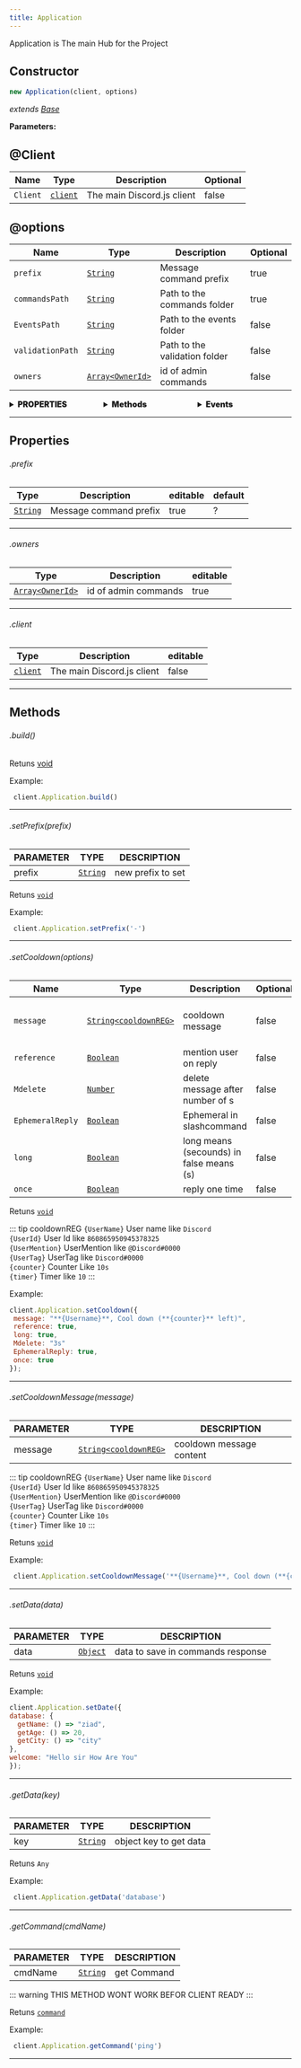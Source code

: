 ```yaml
---
title: Application
---
```


Application is The main Hub for the Project


## Constructor
```js
new Application(client, options)
```
_extends <a href="/guide/BaseManager.html">Base</a>_

**Parameters:**
## @Client
| Name           | Type                                                         | Description                    | Optional |
| -------------- | ------------------------------------------------------------ | ------------------------------ | -------- |
| `Client`       | [`client`](https://discord.js.org/#/docs/discord.js/main/class/Client) | The main Discord.js client     | false     |

## @options
| Name           | Type                                                         | Description                    | Optional |
| -------------- | ------------------------------------------------------------ | ------------------------------ | -------- |
| `prefix` | [`String`](https://developer.mozilla.org/en-US/docs/Web/JavaScript/Reference/Global_Objects/String) | Message command prefix | true     |
| `commandsPath` | [`String`](https://developer.mozilla.org/en-US/docs/Web/JavaScript/Reference/Global_Objects/String) | Path to the commands folder    | true     |
| `EventsPath`   | [`String`](https://developer.mozilla.org/en-US/docs/Web/JavaScript/Reference/Global_Objects/String) | Path to the events folder      | false    |
| `validationPath`|[`String`](https://developer.mozilla.org/en-US/docs/Web/JavaScript/Reference/Global_Objects/String) | Path to the validation folder  | false    |
| `owners`|        [`Array<OwnerId>`](https://developer.mozilla.org/en-US/docs/Web/JavaScript/Reference/Global_Objects/Array) | id of admin commands  | false    |


<div style="display: flex; font-weight: 900;" class="mb">
  <div style="flex: 1;">
    <details>
      <summary>PROPERTIES</summary>
      <a href="#prefix" class="block">prefix</a> 
      <a href="#owners" class="block">owners</a> 
      <a href="#client" class="block">client</a> 
      <span href="#" class="block">api</span>
      <span href="#" class="block">ws</span> 
      <span href="#" class="block">REST</span> 
    </details>
  </div>
  <div style="flex: 1;">
    <details>
      <summary>Methods</summary>
      <a href="#build" class="block">build</a> 
      <a href="#setPrefix" class="block">setPrefix</a> 
      <a href="#setCooldown" class="block">setCooldown</a> 
      <a href="#setCooldownMessage" class="block">setCooldownMessage</a> 
      <a href="#setData" class="block">setData</a> 
      <a href="#getData" class="block">getData</a> 
      <a href="#getCommand" class="block">getCommand</a> 
    </details>
  </div>
  <div style="flex: 1;">
    <details>
      <summary>Events</summary>
       <a href="https://discord.js.org/#/docs/discord.js/main/class/Client">Events</a>
    </details>
  </div>
</div>


<hr>

## **Properties**

 <h6 class="pp" id="prefix">.prefix</h6>

 Type                                                         | Description                    | editable | default |
 ------------------------------------------------------------ | ------------------------------ | -------- | -------
[`String`](https://developer.mozilla.org/en-US/docs/Web/JavaScript/Reference/Global_Objects/String) | Message command prefix | true | ?

<hr>
<h6 class="pp" id="owners">.owners</h6>

 Type                                                         | Description                    | editable |
 ------------------------------------------------------------ | ------------------------------ | -------- |
[`Array<OwnerId>`](https://developer.mozilla.org/en-US/docs/Web/JavaScript/Reference/Global_Objects/Array) | id of admin commands  | true  |
<hr>
<h6 class="pp" id="client">.client</h6>

 Type                                                         | Description                    | editable |
 ------------------------------------------------------------ | ------------------------------ | -------- |
[`client`](https://discord.js.org/#/docs/discord.js/main/class/Client)  | The main Discord.js client  | false  |
<hr>

## **Methods**
 <h6 class="pp" id="build">.build()</h6>

 Retuns [void](https://developer.mozilla.org/en-US/docs/Web/JavaScript/Reference/Global_Objects/undefined)

 Example:
 ```js
  client.Application.build()
 ```
<hr>

<h6 class="pp" id="setPrefix">.setPrefix(prefix)</h6>

  PARAMETER | TYPE    | DESCRIPTION |
 ------------------------------------------------------------ | ------------------------------ | -------- |
  prefix | [`String`](https://developer.mozilla.org/en-US/docs/Web/JavaScript/Reference/Global_Objects/String) |  new prefix to set
  
  Retuns [`void`](https://developer.mozilla.org/en-US/docs/Web/JavaScript/Reference/Global_Objects/undefined)

  Example: 
  ```js
   client.Application.setPrefix('-')
  ```
<hr>

<h6 class="pp" id="setCooldown">.setCooldown(options)</h6>

| Name           | Type                                                         | Description                    | Optional | value
| -------------- | ------------------------------------------------------------ | ------------------------------ | -------- | ------- |
| `message` | [`String<cooldownREG>`](https://developer.mozilla.org/en-US/docs/Web/JavaScript/Reference/Global_Objects/String) | cooldown message | false  | **{Username}**, Cool down (**{counter}** left) |
| `reference` | [`Boolean`](https://developer.mozilla.org/en-US/docs/Web/JavaScript/Reference/Global_Objects/Boolean) | mention user on reply  | false  | true |
| `Mdelete`   | [`Number`](https://developer.mozilla.org/en-US/docs/Web/JavaScript/Reference/Global_Objects/Number) | delete message after number of s | false | null |
| `EphemeralReply`|[`Boolean`](https://developer.mozilla.org/en-US/docs/Web/JavaScript/Reference/Global_Objects/Boolean) | Ephemeral in slashcommand  | false | true |
| `long`|        [`Boolean`](https://developer.mozilla.org/en-US/docs/Web/JavaScript/Reference/Global_Objects/Boolean) | long means (secounds) in false means (s) | false | true |
| `once`|        [`Boolean`](https://developer.mozilla.org/en-US/docs/Web/JavaScript/Reference/Global_Objects/Boolean) | reply one time | false | false |

  Retuns [`void`](https://developer.mozilla.org/en-US/docs/Web/JavaScript/Reference/Global_Objects/undefined)

  ::: tip cooldownREG
   `{UserName}` User name like `Discord`
    <br>
   `{UserId}` User Id like `860865950945378325` 
    <br>
   `{UserMention}` UserMention like `@Discord#0000` 
    <br>
   `{UserTag}` UserTag like `Discord#0000` 
    <br>
   `{counter}` Counter Like `10s`
    <br>
   `{timer}` Timer like `10`
  :::

  Example: 
  ```js
  client.Application.setCooldown({ 
   message: "**{Username}**, Cool down (**{counter}** left)", 
   reference: true, 
   long: true, 
   Mdelete: "3s" 
   EphemeralReply: true,
   once: true 
  });
  ```
<hr>

<h6 class="pp" id="setCooldownMessage">.setCooldownMessage(message)</h6>

  PARAMETER | TYPE    | DESCRIPTION |
 ------------------------------------------------------------ | ------------------------------ | -------- |
  message | [`String<cooldownREG>`](https://developer.mozilla.org/en-US/docs/Web/JavaScript/Reference/Global_Objects/String) | cooldown message content
  
  ::: tip cooldownREG
   `{UserName}` User name like `Discord`
    <br>
   `{UserId}` User Id like `860865950945378325` 
    <br>
   `{UserMention}` UserMention like `@Discord#0000` 
    <br>
   `{UserTag}` UserTag like `Discord#0000` 
    <br>
   `{counter}` Counter Like `10s`
    <br>
   `{timer}` Timer like `10`
  :::

  Retuns [`void`](https://developer.mozilla.org/en-US/docs/Web/JavaScript/Reference/Global_Objects/undefined)

  Example: 
  ```js
   client.Application.setCooldownMessage('**{Username}**, Cool down (**{counter}** left) ')
  ```
<hr>

<h6 class="pp" id="setData">.setData(data)</h6>

  PARAMETER | TYPE    | DESCRIPTION |
 ------------------------------------------------------------ | ------------------------------ | -------- |
  data | [`Object`](https://developer.mozilla.org/en-US/docs/Web/JavaScript/Reference/Global_Objects/Object) | data to save in commands response

  Retuns [`void`](https://developer.mozilla.org/en-US/docs/Web/JavaScript/Reference/Global_Objects/undefined)

  Example: 
  ```js
client.Application.setDate({ 
  database: {
    getName: () => "ziad",
    getAge: () => 20,
    getCity: () => "city"
  },
  welcome: "Hello sir How Are You"
});
 ```
<hr>

<h6 class="pp" id="getData">.getData(key)</h6>

  PARAMETER | TYPE    | DESCRIPTION |
 ------------------------------------------------------------ | ------------------------------ | -------- |
  key | [`String`](https://developer.mozilla.org/en-US/docs/Web/JavaScript/Reference/Global_Objects/String) | object key to get data
  Retuns `Any`

  Example: 
  ```js
   client.Application.getData('database')
 ```
<hr>
<h6 class="pp" id="getCommand">.getCommand(cmdName)</h6>

  PARAMETER | TYPE    | DESCRIPTION |
 ------------------------------------------------------------ | ------------------------------ | -------- |
  cmdName | [`String`](https://developer.mozilla.org/en-US/docs/Web/JavaScript/Reference/Global_Objects/String) | get Command

  ::: warning
   THIS METHOD WONT WORK BEFOR CLIENT READY
  :::

  Retuns [`command`](#)

  Example: 
  ```js
   client.Application.getCommand('ping')
 ```
<hr>

